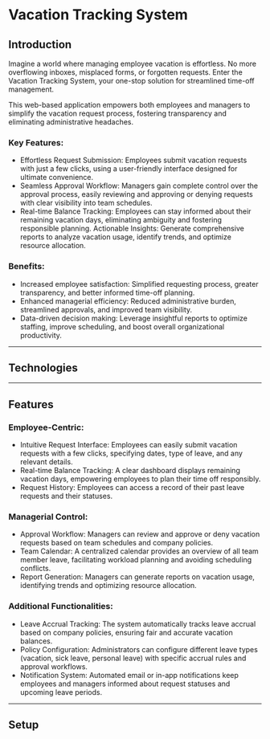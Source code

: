 # Vacation Tracking System

## Introduction

Imagine a world where managing employee vacation is effortless. No more overflowing inboxes, misplaced forms, or forgotten requests. Enter the Vacation Tracking System, your one-stop solution for streamlined time-off management.

This web-based application empowers both employees and managers to simplify the vacation request process, fostering transparency and eliminating administrative headaches.

### Key Features:

- Effortless Request Submission: Employees submit vacation requests with just a few clicks, using a user-friendly interface designed for ultimate convenience.
- Seamless Approval Workflow: Managers gain complete control over the approval process, easily reviewing and approving or denying requests with clear visibility into team schedules.
- Real-time Balance Tracking: Employees can stay informed about their remaining vacation days, eliminating ambiguity and fostering responsible planning.
Actionable Insights: Generate comprehensive reports to analyze vacation usage, identify trends, and optimize resource allocation.



### Benefits:

- Increased employee satisfaction: Simplified requesting process, greater transparency, and better informed time-off planning.
- Enhanced managerial efficiency: Reduced administrative burden, streamlined approvals, and improved team visibility.
- Data-driven decision making: Leverage insightful reports to optimize staffing, improve scheduling, and boost overall organizational productivity.
_______________________________________________________________________________________________________________________________________________________________________________________________________

## Technologies
----------------------------------------------------------------------------

## Features

### Employee-Centric:

- Intuitive Request Interface: Employees can easily submit vacation requests with a few clicks, specifying dates, type of leave, and any relevant details.
- Real-time Balance Tracking: A clear dashboard displays remaining vacation days, empowering employees to plan their time off responsibly.
- Request History: Employees can access a record of their past leave requests and their statuses.

### Managerial Control:

- Approval Workflow: Managers can review and approve or deny vacation requests based on team schedules and company policies.
- Team Calendar: A centralized calendar provides an overview of all team member leave, facilitating workload planning and avoiding scheduling conflicts.
- Report Generation: Managers can generate reports on vacation usage, identifying trends and optimizing resource allocation.

### Additional Functionalities:

- Leave Accrual Tracking: The system automatically tracks leave accrual based on company policies, ensuring fair and accurate vacation balances.
- Policy Configuration: Administrators can configure different leave types (vacation, sick leave, personal leave) with specific accrual rules and approval workflows.
- Notification System: Automated email or in-app notifications keep employees and managers informed about request statuses and upcoming leave periods.

    
_______________________________________________________________________________________________________________________________________________________________________________________________________

## Setup


